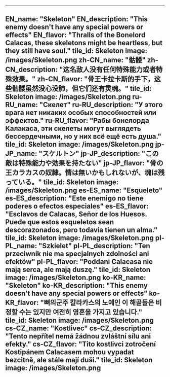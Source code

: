 ---

EN_name: "Skeleton"
EN_description: "This enemy doesn't have any special powers or effects"
EN_flavor: "Thralls of the Bonelord Calacas, these skeletons might be heartless, but they still have soul."
tile_id: Skeleton
image: /images/Skeleton.png
zh-CN_name: "骷髅"
zh-CN_description: "这名敌人没有任何特殊能力或者特殊效果。"
zh-CN_flavor: "骨王卡拉卡斯的手下，这些骷髅虽然没心没肺，但它们还有灵魂。"
tile_id: Skeleton
image: /images/Skeleton.png
ru-RU_name: "Скелет"
ru-RU_description: "У этого врага нет никаких особых способностей или эффектов."
ru-RU_flavor: "Рабы бонелорда Калакаса, эти скелеты могут выглядеть бессердечными, но у них всё ещё есть душа."
tile_id: Skeleton
image: /images/Skeleton.png
jp-JP_name: "スケルトン"
jp-JP_description: "この敵は特殊能力や効果を持たない"
jp-JP_flavor: "骨の王カラカスの奴隷。情は無いかもしれないが、魂は残っている。"
tile_id: Skeleton
image: /images/Skeleton.png
es-ES_name: "Esqueleto"
es-ES_description: "Este enemigo no tiene poderes o efectos especiales"
es-ES_flavor: "Esclavos de Calacas, Señor de los Huesos. Puede que estos esqueletos sean descorazonados, pero todavía tienen un alma."
tile_id: Skeleton
image: /images/Skeleton.png
pl-PL_name: "Szkielet"
pl-PL_description: "Ten przeciwnik nie ma specjalnych zdolności ani efektów"
pl-PL_flavor: "Poddani Calacasa nie mają serca, ale mają duszę."
tile_id: Skeleton
image: /images/Skeleton.png
ko-KR_name: "Skeleton"
ko-KR_description: "This enemy doesn't have any special powers or effects"
ko-KR_flavor: "뼈의군주 칼라카스의 노예인 이 해골들은 비정할 수는 있지만 여전히 영혼을 가지고 있습니다."
tile_id: Skeleton
image: /images/Skeleton.png
cs-CZ_name: "Kostlivec"
cs-CZ_description: "Tento nepřítel nemá žádnou zvláštní sílu ani efekty."
cs-CZ_flavor: "Tito kostlivci zotročení Kostipánem Calacasem mohou vypadat bezcitně, ale stále mají duši."
tile_id: Skeleton
image: /images/Skeleton.png
---